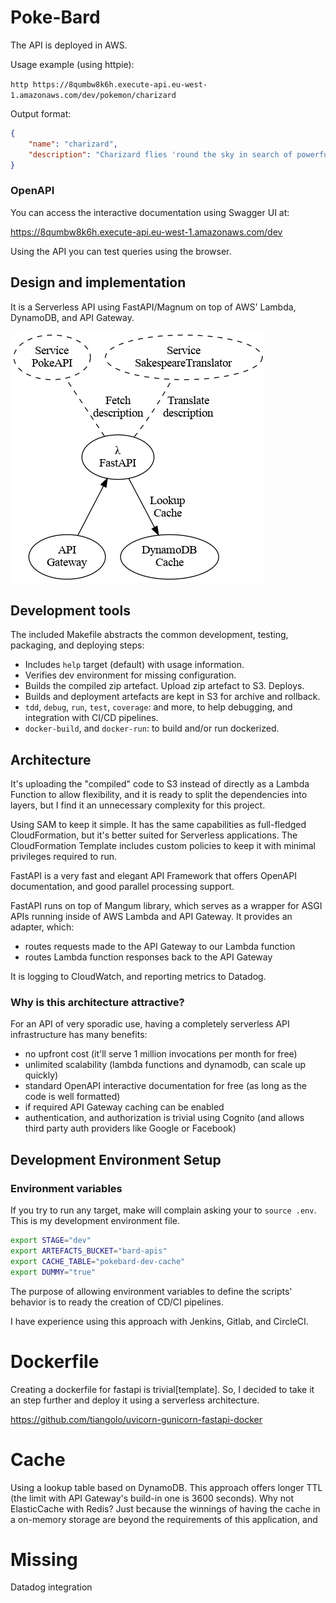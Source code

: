 # Poke-Bard


The API is deployed in AWS.

Usage example (using httpie):

`http https://8qumbw8k6h.execute-api.eu-west-1.amazonaws.com/dev/pokemon/charizard`

Output format:

``` json
{
    "name": "charizard",
    "description": "Charizard flies 'round the sky in search of powerful opponents. 't breathes fire of such most wondrous heat yond 't melts aught. However, 't nev'r turns its fiery breath on any opponent weaker than itself."
}
```

### OpenAPI

You can access the interactive documentation using Swagger UI at:

https://8qumbw8k6h.execute-api.eu-west-1.amazonaws.com/dev

Using the API you can test queries using the browser.

## Design and implementation

It is a Serverless API using FastAPI/Magnum on top of AWS' Lambda, DynamoDB,
and API Gateway.

![pipeline diagram](doc/pipeline.png "Pipeline Diagram")

## Development tools

The included Makefile abstracts the common development, testing, packaging, and
deploying steps:

- Includes `help` target (default) with usage information.
- Verifies dev environment for missing configuration.
- Builds the compiled zip artefact. Upload zip artefact to S3. Deploys.
- Builds and deployment artefacts are kept in S3 for archive and rollback.
- `tdd`, `debug`, `run`, `test`, `coverage`: and more, to help debugging, and
  integration with CI/CD pipelines.
- `docker-build`, and `docker-run`: to build and/or run dockerized.

## Architecture

It's uploading the "compiled" code to S3 instead of directly as a Lambda
Function to allow flexibility, and it is ready to split the dependencies into
layers, but I find it an unnecessary complexity for this project.

Using SAM to keep it simple. It has the same capabilities as full-fledged
CloudFormation, but it's better suited for Serverless applications.
The CloudFormation Template includes custom policies to keep it with minimal
privileges required to run.

FastAPI is a very fast and elegant API Framework that offers OpenAPI
documentation, and good parallel processing support.

FastAPI runs on top of Mangum library, which serves as a wrapper for ASGI APIs
running inside of AWS Lambda and API Gateway. It provides an adapter, which:

- routes requests made to the API Gateway to our Lambda function
- routes Lambda function responses back to the API Gateway

It is logging to CloudWatch, and reporting metrics to Datadog.

### Why is this architecture attractive?

For an API of very sporadic use, having a completely serverless API
infrastructure has many benefits:

- no upfront cost (it'll serve 1 million invocations per month for free)
- unlimited scalability (lambda functions and dynamodb, can scale up quickly)
- standard OpenAPI interactive documentation for free (as long as the code is
  well formatted)
- if required API Gateway caching can be enabled
- authentication, and authorization is trivial using Cognito (and allows third
  party auth providers like Google or Facebook)




## Development Environment Setup

### Environment variables

If you try to run any target, make will complain asking your to `source .env`.
This is my development environment file.

``` sh
export STAGE="dev"
export ARTEFACTS_BUCKET="bard-apis"
export CACHE_TABLE="pokebard-dev-cache"
export DUMMY="true"
```

The purpose of allowing environment variables to define the scripts' behavior
is to ready the creation of CD/CI pipelines.

I have experience using this approach with Jenkins, Gitlab, and CircleCI.

# Dockerfile

Creating a dockerfile for fastapi is trivial[template]. So, I decided to take
it an step further and deploy it using a serverless architecture.

https://github.com/tiangolo/uvicorn-gunicorn-fastapi-docker

# Cache

Using a lookup table based on DynamoDB.
This approach offers longer TTL (the limit with API Gateway's build-in one is 3600 seconds).
Why not ElasticCache with Redis? Just because the winnings of having the cache in a on-memory storage are beyond the requirements of this application, and 

# Missing

Datadog integration
